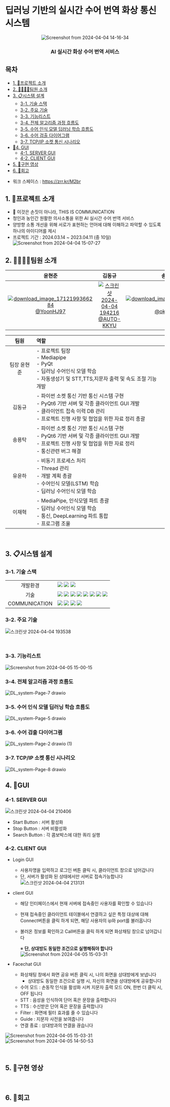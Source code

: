 # 딥러닝 기반의 실시간 수어 번역 화상 통신 시스템
<div align="center">
  
![Screenshot from 2024-04-04 14-16-34](https://github.com/AUTO-KKYU/TEST/assets/118419026/cac31317-e82b-4bce-91b0-f781a907524c)
<h3 align="middle">AI 실시간 화상 수어 번역 서비스</h3>

<div align="left">

## 목차
  * [1. 🤖프로젝트 소개](#1-프로젝트-소개)
  * [2. 👨‍👨‍👦‍👦팀원 소개](#2-팀원-소개)
  * [3. 📋시스템 설계](#3-시스템-설계)
    + [3-1. 기술 스택](#3-1-기술-스택)
    + [3-2. 주요 기술](#3-2-주요-기술)
    + [3-3. 기능리스트](#3-3-기능리스트)
    + [3-4. 전체 알고리즘 과정 흐름도](#3-4-전체-알고리즘-과정-흐름도)
    + [3-5. 수어 인식 모델 딥러닝 학습 흐름도](#3-5-수어-인식-모델-딥러닝-학습-흐름도)
    + [3-6. 수어 검출 다이어그램](#3-6-수어-검출-다이어그램)
    + [3-7. TCP/IP 소켓 통신 시나리오](#3-7-tcpip-소켓-통신-시나리오)
  * [🎐4. GUI](#4-gui)
    + [4-1. SERVER GUI](#4-1-server-gui)
    + [4-2. CLIENT GUI](#4-2-client-gui)
  * [5. 📸구현 영상](#5-구현-영상)
  * [6. 📖회고](#6-회고)


- 워크 스페이스 : https://zrr.kr/M2br
  
## 1. 🤖프로젝트 소개
- 🤞 이것은 손짓이 아니라, THIS IS COMMUNICATION
- 청인과 농인간 원활한 의사소통을 위한 AI 실시간 수어 번역 서비스
- 양방향 소통 개선을 위해 서로가 표현하는 언어에 대해 이해하고 파악할 수 있도록 하나의 아이디어를 제시
- 프로젝트 기간 : 2024.03.14 ~ 2023.04.11 (중 10일)
![Screenshot from 2024-04-04 15-07-27](https://github.com/AUTO-KKYU/TEST/assets/118419026/51121f1c-0e5d-4ae5-a587-6f0ba8735240)

## 2. 👨‍👨‍👦‍👦팀원 소개

| **윤현준** | **김동규** | **송용탁** | **유윤하** | **이재혁** |
| :------: |  :------: | :------: | :------: | :------: |
| [![download_image_1712199366284](https://github.com/AUTO-KKYU/TEST/assets/118419026/d2fad8ee-46ac-49e1-b011-ccf0a9914f98) <br/> @YoonHJ97](https://github.com/YoonHJ97) | [![스크린샷 2024-04-04 194216](https://github.com/AUTO-KKYU/TEST/assets/118419026/1ee1f96a-19b9-4088-87a7-522d418a6320) <br/> @AUTO-KKYU](https://github.com/AUTO-KKYU) | [![download_image_1712198928013](https://github.com/AUTO-KKYU/TEST/assets/118419026/11f16474-eae6-405f-82e6-cf8bafd7fbcf) <br/> @okotak99](https://github.com/okotak99) | [![download_image_1712200424618 (1)](https://github.com/AUTO-KKYU/TEST/assets/118419026/8b2ff8ff-01e9-4af8-b18e-179b73b963c9) <br/> @yoonha-ryu-96](https://github.com/yoonha-ryu-96) | [![image-Photoroom png-Photoroom](https://github.com/addinedu-ros-4th/deeplearning-repo-5/assets/118419026/bd36e538-bdb0-4716-ac97-e16e7c5f54fa) <br/> @RedStones-112](https://github.com/RedStones-112)

|팀원|역할| 
|:---:|:---|
|팀장 윤현준|- 프로젝트 팀장 <br> - Mediapipe <br>- PyQt <br>- 딥러닝 수어인식 모델 학습 <br>- 자동생성기 및 STT,TTS,지문자 출력 및 속도 조절 기능 개발  |
|김동규|- 파이썬 소켓 통신 기반 통신 시스템 구현<br> - PyQt6 기반 서버 및 각종 클라이언트 GUI 개발 <br>- 클라이언트 접속 이력 DB 관리 <br> - 프로젝트 진행 사항 및 협업을 위한 자료 정리 총괄|
|송용탁|- 파이썬 소켓 통신 기반 통신 시스템 구현<br> - PyQt6 기반 서버 및 각종 클라이언트 GUI 개발 <br> - 프로젝트 진행 사항 및 협업을 위한 자료 정리 <br> - 통신관련 버그 해결|
|유윤하| - 비동기 프로세스 처리<br> - Thread 관리<br> - 개발 계획 총괄<br> - 수어인식 모델(LSTM) 학습<br> - 딥러닝 수어인식 모델 학습 <br>|
|이재혁|- MediaPipe, 인식모델 파트 총괄<br> - 딥러닝 수어인식 모델 학습<br> - 통신, DeepLearning 파트 통합<br> - 프로그램 조율 |

<br>

## 3. 📋시스템 설계

### 3-1. 기술 스택

||| 
|:---:|:---|
|개발환경|<img src="https://img.shields.io/badge/Ubuntu-E95420?style=for-the-badge&logo=Ubuntu&logoColor=white"> <img src="https://img.shields.io/badge/VISUAL STUDIO CODE-007ACC?style=for-the-badge&logo=VisualStudioCode&logoColor=white"> <img src="https://img.shields.io/badge/Google%20Colab-F9AB00?style=for-the-badge&logo=Google%20Colab&logoColor=orange">|
|기술|<img src="https://img.shields.io/badge/python-3670A0?style=for-the-badge&logo=python&logoColor=ffdd54"> <img src="https://img.shields.io/badge/numpy-%23013243.svg?style=for-the-badge&logo=numpy&logoColor=white"> <img src = "https://img.shields.io/badge/pandas-%23150458.svg?style=for-the-badge&logo=pandas&logoColor=white"> <img src="https://img.shields.io/badge/OpenCV-5C3EE8?style=for-the-badge&logo=opencv&logoColor=white"> <img src="https://img.shields.io/badge/Qt-5C3EE8?style=for-the-badge&logo=Qt&logoColor=#41CD52"> <img src="https://img.shields.io/badge/mysql-4479A1.svg?style=for-the-badge&logo=mysql&logoColor=white"> <img src = "https://img.shields.io/badge/Keras-%23D00000.svg?style=for-the-badge&logo=Keras&logoColor=white"> <img src ="https://img.shields.io/badge/TensorFlow-%23FF6F00.svg?style=for-the-badge&logo=TensorFlow&logoColor=white"> |
|COMMUNICATION|<img src="https://img.shields.io/badge/Slack-4A154B?style=for-the-badge&logo=Slack&logoColor=white"> <img src="https://img.shields.io/badge/git-%23F05033.svg?style=for-the-badge&logo=git&logoColor=white"> <img src="https://img.shields.io/badge/notion-000000?style=for-the-badge&logo=notion&logoColor=white"> <img src="https://img.shields.io/badge/github-181717?style=for-the-badge&logo=github&logoColor=white">|

### 3-2. 주요 기술
![스크린샷 2024-04-04 193538](https://github.com/AUTO-KKYU/TEST/assets/118419026/2d34c3f1-aaf6-49f7-9484-8eaec2fbbd53)

<br>

### 3-3. 기능리스트
![Screenshot from 2024-04-05 15-00-15](https://github.com/addinedu-ros-4th/deeplearning-repo-5/assets/61307553/020585cf-1c59-4dbe-8508-4e0e64971c63)


### 3-4. 전체 알고리즘 과정 흐름도
![DL_system-Page-7 drawio](https://github.com/AUTO-KKYU/TEST/assets/118419026/e5f3254e-e4eb-422a-9b40-5744ddfbe1e9)

### 3-5. 수어 인식 모델 딥러닝 학습 흐름도
![DL_system-Page-5 drawio](https://github.com/AUTO-KKYU/TEST/assets/118419026/884ed9af-47c5-4820-a261-23a0287fe5c3)

### 3-6. 수어 검출 다이어그램
![DL_system-Page-2 drawio (1)](https://github.com/addinedu-ros-4th/deeplearning-repo-5/assets/118419026/c8ad47d8-a674-496b-9d52-32c719fdd31c)


### 3-7. TCP/IP 소켓 통신 시나리오 
![DL_system-Page-8 drawio](https://github.com/addinedu-ros-4th/deeplearning-repo-5/assets/118419026/374fa25c-6db5-4ba0-8bb6-446a6b04f8d6)

## 4. 🎐GUI
### 4-1. SERVER GUI
![스크린샷 2024-04-04 210406](https://github.com/AUTO-KKYU/TEST/assets/118419026/dd7d0872-4a83-4eb5-8a05-d11c214d3807)

- Start Button : 서버 활성화
- Stop Button : 서버 비활성화
- Search Button : 각 콤보박스에 대한 쿼리 실행

### 4-2. CLIENT GUI 
- Login GUI
  - 사용자명을 입력하고 로그인 버튼 클릭 시, 클라이언트 창으로 넘어갑니다
  - 단, 서버가 활성화 된 상태에서만 서버로 접속가능합니다
![스크린샷 2024-04-04 213131](https://github.com/AUTO-KKYU/TEST/assets/118419026/bde7b91f-a674-464a-a89b-e0d215cca17c)

- client GUI
  - 해당 인터페이스에서 현재 서버에 접속중인 사용자를 확인할 수 있습니다
  - 현재 접속중인 클라이언트 테이블에서 연결하고 싶은 특정 대상에 대해 Connect버튼을 클릭 하게 되면, 해당 사용자의 ip와 port를 불러옵니다
  - 불러온 정보를 확인하고 Call버튼을 클릭 하게 되면 화상채팅 창으로 넘어갑니다

      ※ **단, 상대방도 동일한 조건으로 실행해줘야 합니다**
![Screenshot from 2024-04-05 15-03-31](https://github.com/addinedu-ros-4th/deeplearning-repo-5/assets/61307553/5f1f1308-ee7e-465a-a465-c278bdda54ed)

- Facechat GUI
  - 화상채팅 창에서 화면 공유 버튼 클릭 시, 나의 화면을 상대방에게 보냅니다
    - 상대방도 동일한 조건으로 실행 시, 자신의 화면을 상대방에게 공유합니다
  - 수어 모드 : 손동작 인식을 활성화 시켜 지문자 출력 모드 ON, 한번 더 클릭 시, OFF 됩니다
  - STT : 음성을 인식하여 단어 혹은 문장을 출력합니다
  - TTS : 수신받은 단어 혹은 문장을 출력합니다
  - Filter : 화면에 필터 효과를 줄 수 있습니다
  - Guide : 지문자 사전을 보여줍니다
  - 연결 종료 : 상대방과의 연결을 끊습니다

![Screenshot from 2024-04-05 15-03-31](https://github.com/addinedu-ros-4th/deeplearning-repo-5/assets/61307553/5f1f1308-ee7e-465a-a465-c278bdda54ed)
![Screenshot from 2024-04-05 14-50-53](https://github.com/addinedu-ros-4th/deeplearning-repo-5/assets/61307553/42cd4223-316c-4194-8e84-813ea1ef1411)

<br>

## 5. 📸구현 영상


<br>

## 6. 📖회고






